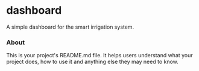 dashboard
=========

A simple dashboard for the smart irrigation system.

### About

This is your project's README.md file. It helps users understand what your
project does, how to use it and anything else they may need to know.